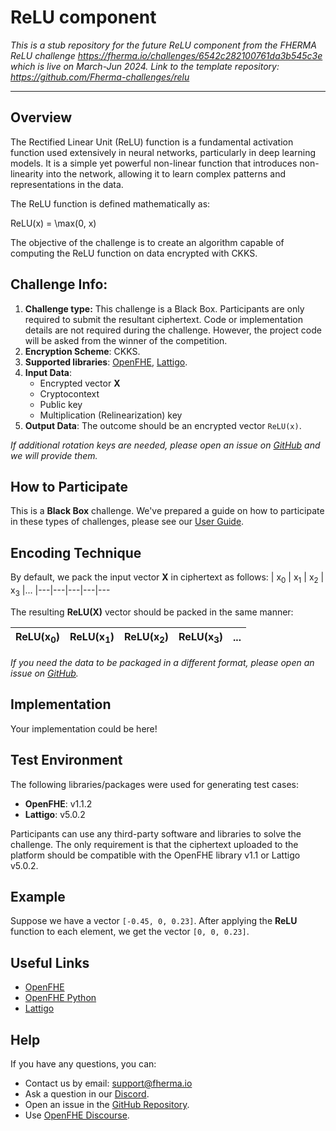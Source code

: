 # ReLU component

*This is a stub repository for the future ReLU component from the FHERMA ReLU challenge https://fherma.io/challenges/6542c282100761da3b545c3e which is live on March-Jun 2024.*
*Link to the template repository: https://github.com/Fherma-challenges/relu*

---

## Overview

The Rectified Linear Unit (ReLU) function is a fundamental activation function used extensively in neural networks, particularly in deep learning models.
It is a simple yet powerful non-linear function that introduces non-linearity into the network, allowing it to learn complex patterns and representations in the data.

The ReLU function is defined mathematically as:

ReLU(x) = \max(0, x)

The objective of the challenge is to create an algorithm capable of computing the ReLU function on data encrypted with CKKS.

## Challenge Info:

1. **Challenge type:** This challenge is a Black Box.
Participants are only required to submit the resultant ciphertext.
Code or implementation details are not required during the challenge.
However, the project code will be asked from the winner of the competition.
2. **Encryption Scheme**: CKKS.
3. **Supported libraries**: [OpenFHE](https://github.com/openfheorg/openfhe-development), [Lattigo](https://github.com/tuneinsight/lattigo).
4. **Input Data**: 
    * Encrypted vector **X**
    * Cryptocontext
    * Public key
    * Multiplication (Relinearization) key
5. **Output Data**: The outcome should be an encrypted vector `ReLU(x)`.

*If additional rotation keys are needed, please open an issue on [GitHub](https://github.com/Fherma-challenges/relu) and we will provide them.*

## How to Participate

This is a **Black Box** challenge.
We've prepared a guide on how to participate in these types of challenges, please see our [User Guide](https://fherma.io/how_it_works).

## Encoding Technique

By default, we pack the input vector **X** in ciphertext as follows:
| x<sub>0</sub> | x<sub>1</sub> | x<sub>2</sub> | x<sub>3</sub> |...
|---|---|---|---|---

The resulting **ReLU(X)** vector should be packed in the same manner:

| ReLU(x<sub>0</sub>) | ReLU(x<sub>1</sub>) | ReLU(x<sub>2</sub>) | ReLU(x<sub>3</sub>) | ...
|---|---|---|---|---

*If you need the data to be packaged in a different format, please open an issue on [GitHub](https://github.com/Fherma-challenges/relu).*

## Implementation

Your implementation could be here!

## Test Environment 

The following libraries/packages were used for generating test cases: 
 - **OpenFHE**: v1.1.2
 - **Lattigo**: v5.0.2

Participants can use any third-party software and libraries to solve the challenge.
The only requirement is that the ciphertext uploaded to the platform should be compatible with the OpenFHE library v1.1 or Lattigo v5.0.2.

## Example

Suppose we have a vector `[-0.45, 0, 0.23]`.
After applying the **ReLU** function to each element, we get the vector `[0, 0, 0.23]`.

## Useful Links

* [OpenFHE](https://github.com/openfheorg/openfhe-development)
* [OpenFHE Python](https://github.com/openfheorg/openfhe-python)
* [Lattigo](https://github.com/tuneinsight/lattigo)

## Help

If you have any questions, you can:
 * Contact us by email: support@fherma.io
 * Ask a question in our [Discord](https://discord.gg/NfhXwyr9M5).
 * Open an issue in the [GitHub Repository](https://github.com/Fherma-challenges/relu).
 * Use [OpenFHE Discourse](https://openfhe.discourse.group).
